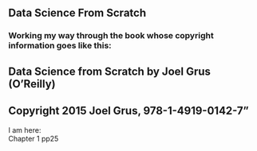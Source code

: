 ## Data Science From Scratch  

### Working my way through the book whose copyright information goes like this:  

## Data Science from Scratch by Joel Grus (O’Reilly)
## Copyright 2015 Joel Grus, 978-1-4919-0142-7”  

I am here:  
Chapter 1 pp25
